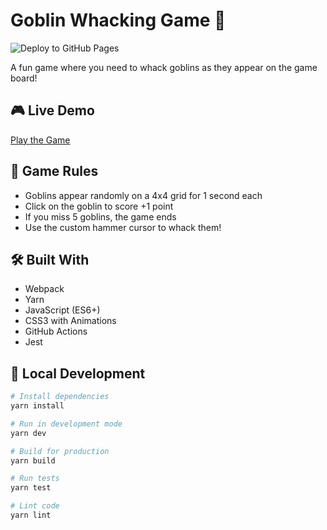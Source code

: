 # Goblin Whacking Game 🎯

![Deploy to GitHub Pages](https://github.com/moveoutx/goblin-game/workflows/Deploy%20to%20GitHub%20Pages/badge.svg)

A fun game where you need to whack goblins as they appear on the game board!

## 🎮 Live Demo

[Play the Game](https://moveoutx.github.io/goblin-game/)

## 🎯 Game Rules

- Goblins appear randomly on a 4x4 grid for 1 second each
- Click on the goblin to score +1 point
- If you miss 5 goblins, the game ends
- Use the custom hammer cursor to whack them!

## 🛠️ Built With

- Webpack
- Yarn
- JavaScript (ES6+)
- CSS3 with Animations
- GitHub Actions
- Jest

## 🚀 Local Development

```bash
# Install dependencies
yarn install

# Run in development mode
yarn dev

# Build for production
yarn build

# Run tests
yarn test

# Lint code
yarn lint
